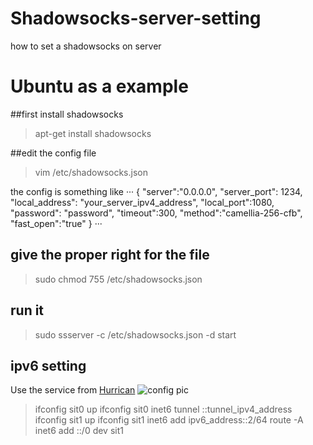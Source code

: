 # Shadowsocks-server-setting
how to set a shadowsocks on server

# Ubuntu as a example

##first install shadowsocks
> apt-get install shadowsocks

##edit the config file
> vim /etc/shadowsocks.json 

the config is something like 
···
{
"server":"0.0.0.0",
"server_port": 1234,
"local_address": "your_server_ipv4_address",
"local_port":1080,
"password": "password",
"timeout":300,
"method":"camellia-256-cfb",
"fast_open":"true"
}
···
## give the proper right for the file
>sudo chmod 755 /etc/shadowsocks.json

## run it
>sudo ssserver -c /etc/shadowsocks.json -d start


## ipv6 setting
Use the service from [Hurrican](https://tunnelbroker.net/)
![config pic](D:/Pictures/screenshot.png)

>ifconfig sit0 up
>ifconfig sit0 inet6 tunnel ::tunnel_ipv4_address
>ifconfig sit1 up
>ifconfig sit1 inet6 add ipv6_address::2/64
>route -A inet6 add ::/0 dev sit1
